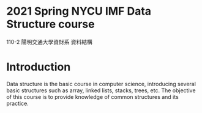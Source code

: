 # 2021 Spring NYCU IMF Data Structure course
110-2 陽明交通大學資財系 資料結構 

# Introduction
Data structure is the basic course in computer science, introducing several basic structures such as array, linked lists, stacks, trees, etc. 
The objective of this course is to provide knowledge of common structures and its practice. 
